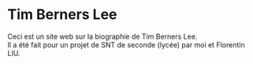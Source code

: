 # Tim Berners Lee
  
Ceci est un site web sur la biographie de Tim Berners Lee.  
Il a été fait pour un projet de SNT de seconde (lycée) par moi et Florentin LIU.
